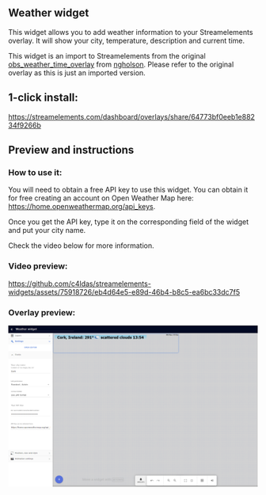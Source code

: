 ## Weather widget

This widget allows you to add weather information to your Streamelements overlay. It will show your city, temperature, description and current time.

This widget is an import to Streamelements from the original [obs_weather_time_overlay](https://github.com/ngholson/obs_weather_time_overlay) from [ngholson](https://github.com/ngholson/). Please refer to the original overlay as this is just an imported version.

## 1-click install: 

https://streamelements.com/dashboard/overlays/share/64773bf0eeb1e88234f9266b

## Preview and instructions

### How to use it:
You will need to obtain a free API key to use this widget. You can obtain it for free creating an account on Open Weather Map here: https://home.openweathermap.org/api_keys.

Once you get the API key, type it on the corresponding field of the widget and put your city name.

Check the video below for more information.

### Video preview:

https://github.com/c4ldas/streamelements-widgets/assets/75918726/eb4d64e5-e89d-46b4-b8c5-ea6bc33dc7f5


### Overlay preview:
![Overlay Preview](https://raw.githubusercontent.com/c4ldas/streamelements-widgets/main/weather-widget/widget.png)

